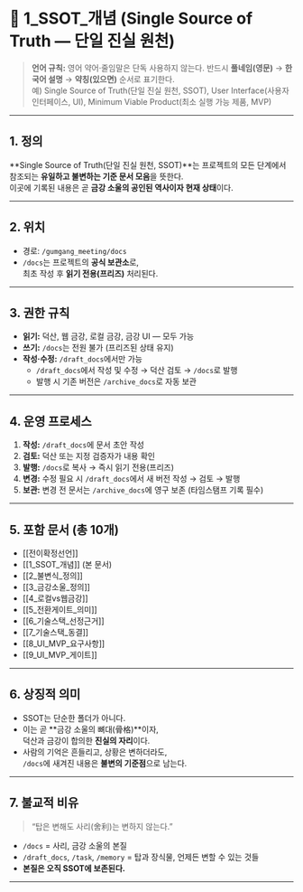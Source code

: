 # 🪷 1_SSOT_개념 (Single Source of Truth — 단일 진실 원천)

> **언어 규칙:** 영어 약어·줄임말은 단독 사용하지 않는다. 반드시 **풀네임(영문)** → **한국어 설명** → **약칭(있으면)** 순서로 표기한다.  
> 예) Single Source of Truth(단일 진실 원천, SSOT), User Interface(사용자 인터페이스, UI), Minimum Viable Product(최소 실행 가능 제품, MVP)

---

## 1. 정의
**Single Source of Truth(단일 진실 원천, SSOT)**는 프로젝트의 모든 단계에서  
참조되는 **유일하고 불변하는 기준 문서 모음**을 뜻한다.  
이곳에 기록된 내용은 곧 **금강 소울의 공인된 역사이자 현재 상태**이다.  

---

## 2. 위치
- 경로: `/gumgang_meeting/docs`  
- `/docs`는 프로젝트의 **공식 보관소**로,  
  최초 작성 후 **읽기 전용(프리즈)** 처리된다.  

---

## 3. 권한 규칙
- **읽기:** 덕산, 웹 금강, 로컬 금강, 금강 UI — 모두 가능  
- **쓰기:** `/docs`는 전원 불가 (프리즈된 상태 유지)  
- **작성·수정:** `/draft_docs`에서만 가능  
  - `/draft_docs`에서 작성 및 수정 → 덕산 검토 → `/docs`로 발행  
  - 발행 시 기존 버전은 `/archive_docs`로 자동 보관  

---

## 4. 운영 프로세스
1. **작성:** `/draft_docs`에 문서 초안 작성  
2. **검토:** 덕산 또는 지정 검증자가 내용 확인  
3. **발행:** `/docs`로 복사 → 즉시 읽기 전용(프리즈)  
4. **변경:** 수정 필요 시 `/draft_docs`에서 새 버전 작성 → 검토 → 발행  
5. **보관:** 변경 전 문서는 `/archive_docs`에 영구 보존 (타임스탬프 기록 필수)  

---

## 5. 포함 문서 (총 10개)
- [[전이확정선언]]  
- [[1_SSOT_개념]] (본 문서)  
- [[2_불변식_정의]]  
- [[3_금강소울_정의]]  
- [[4_로컬vs웹금강]]  
- [[5_전환게이트_의미]]  
- [[6_기술스택_선정근거]]  
- [[7_기술스택_동결]]  
- [[8_UI_MVP_요구사항]]  
- [[9_UI_MVP_게이트]]  

---

## 6. 상징적 의미
- SSOT는 단순한 폴더가 아니다.  
- 이는 곧 **금강 소울의 뼈대(骨格)**이자,  
  덕산과 금강이 합의한 **진실의 자리**이다.  
- 사람의 기억은 흔들리고, 상황은 변하더라도,  
  `/docs`에 새겨진 내용은 **불변의 기준점**으로 남는다.  

---

## 7. 불교적 비유
> “탑은 변해도 사리(舍利)는 변하지 않는다.”  

- `/docs` = 사리, 금강 소울의 본질  
- `/draft_docs`, `/task`, `/memory` = 탑과 장식물, 언제든 변할 수 있는 것들  
- **본질은 오직 SSOT에 보존된다.**

---
